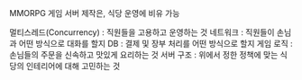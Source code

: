 MMORPG 게임 서버 제작은, 식당 운영에 비유 가능

멀티스레드(Concurrency) : 직원들을 고용하고 운영하는 것
네트워크 : 직원들이 손님과 어떤 방식으로 대화를 할지
DB : 결제 및 장부 처리를 어떤 방식으로 할지
게임 로직 : 손님들의 주문을 신속하고 맛있게 요리하는 것
서버 구조 : 위에서 정한 정책에 맞는 식당의 인테리어에 대해 고민하는 것


